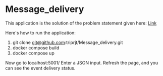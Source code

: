 # Message_delivery
This application is the solution of the problem statement given here: [Link](https://drive.google.com/file/d/1-gQ2dAOLiBTQFSwlybGYOLypyOcHAr4I/view?usp=sharing)

Here's how to run the application:
1. git clone git@github.com:triprjt/Message_delivery.git
2. docker compose build
3. docker compose up

Now go to localhost:5001/
Enter a JSON input. Refresh the page, and you can see the event delivery status.
